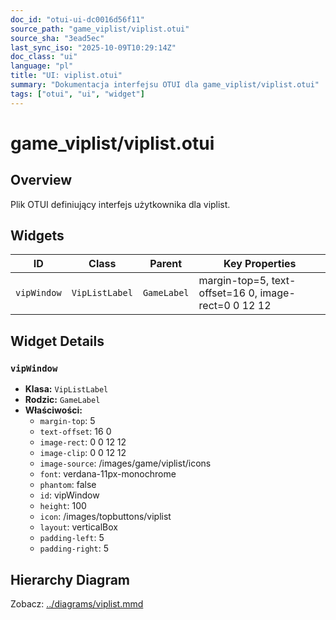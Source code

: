 ```yaml
---
doc_id: "otui-ui-dc0016d56f11"
source_path: "game_viplist/viplist.otui"
source_sha: "3ead5ec"
last_sync_iso: "2025-10-09T10:29:14Z"
doc_class: "ui"
language: "pl"
title: "UI: viplist.otui"
summary: "Dokumentacja interfejsu OTUI dla game_viplist/viplist.otui"
tags: ["otui", "ui", "widget"]
---
```


# game_viplist/viplist.otui

## Overview

Plik OTUI definiujący interfejs użytkownika dla viplist.

## Widgets

| ID | Class | Parent | Key Properties |
|----|-------|--------|----------------|
| `vipWindow` | `VipListLabel` | `GameLabel` | margin-top=5, text-offset=16 0, image-rect=0 0 12 12 |

## Widget Details

### `vipWindow`

- **Klasa:** `VipListLabel`
- **Rodzic:** `GameLabel`
- **Właściwości:**
  - `margin-top`: 5
  - `text-offset`: 16 0
  - `image-rect`: 0 0 12 12
  - `image-clip`: 0 0 12 12
  - `image-source`: /images/game/viplist/icons
  - `font`: verdana-11px-monochrome
  - `phantom`: false
  - `id`: vipWindow
  - `height`: 100
  - `icon`: /images/topbuttons/viplist
  - `layout`: verticalBox
  - `padding-left`: 5
  - `padding-right`: 5

## Hierarchy Diagram

Zobacz: [../diagrams/viplist.mmd](../diagrams/viplist.mmd)
